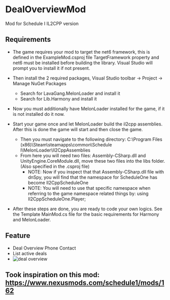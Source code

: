 # DealOverviewMod
Mod for Schedule I IL2CPP version

## Requirements
- The game requires your mod to target the net6 framework, this is defined in the ExampleMod.csproj file TargetFramework property and net6 must be installed before building the library. Visual Studio will prompt you to install it if not present.
- Then install the 2 required packages, Visual Studio toolbar -> Project -> Manage NuGet Packages
  - Search for LavaGang.MelonLoader and install it
  - Search for Lib.Harmony and install it

- Now you must additionally have MelonLoader installed for the game, if it is not installed do it now.
- Start your game once and let MelonLoader build the il2cpp assemblies. After this is done the game will start and then close the game.
  - Then you must navigate to the following directory: C:\Program Files (x86)\Steam\steamapps\common\Schedule I\MelonLoader\Il2CppAssemblies
  - From here you will need two files: Assembly-CSharp.dll and UnityEngine.CoreModule.dll, move these two files into the libs folder. (Also specified in the .csproj file)
      - NOTE: Now if you inspect that that Assembly-CSharp.dll file with dnSpy, you will find that the namespace for ScheduleOne has become Il2CppScheduleOne
      - NOTE: You will need to use that specific namespace when referring to the game namespace related things by: using Il2CppScheduleOne.Player;

- After these steps are done, you are ready to code your own logics. See the Template MainMod.cs file for the basic requirements for Harmony and MelonLoader.

## Feature
- Deal Overview Phone Contact
- List active deals
- ![deal overview](https://i.imgur.com/5SMYUta.png)

## Took inspiration on this mod: https://www.nexusmods.com/schedule1/mods/162